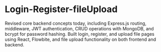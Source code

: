 # Login-Register-fileUpload
Revised core backend concepts today, including Express.js routing, middleware, JWT authentication, CRUD operations with MongoDB, and bcrypt for password hashing. Built login, register, and upload file pages using React, Flowbite, and file upload functionality on both frontend and backend.

